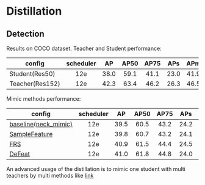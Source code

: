 # Distillation

## Detection

Results on COCO dataset. Teacher and Student performance:

|config  | scheduler | AP | AP50 | AP75 | APs | APm | APl |
|------|:---:|:---:|:---:|:---:|:---:|:---:|:---:|
| Student(Res50) | 12e | 38.0 | 59.1 | 41.1 | 23.0 | 41.9 | 48.3 |
| Teacher(Res152) | 12e | 42.3 | 63.4 | 46.2 | 26.3 | 46.5 | 54.0 |

Mimic methods performance:

|config  | scheduler | AP | AP50 | AP75 | APs | APm | APl |
|------|:---:|:---:|:---:|:---:|:---:|:---:|:---:|
| [baseline(neck_mimic)](https://github.com/ModelTC/United-Perception/blob/main/configs/distiller/det/faster_rcnn/faster_rcnn_r152_50_1x_feature_mimic.yaml) | 12e | 39.5 | 60.5 | 43.2 | 24.2 | 42.9 | 51.5 |
| [SampleFeature](https://github.com/ModelTC/United-Perception/blob/main/configs/distiller/det/faster_rcnn/faster_rcnn_r152_50_1x_sample_feature_mimic.yaml) | 12e | 39.8 | 60.7 | 43.2 | 24.1 | 43.5 | 50.7 |
| [FRS](https://github.com/ModelTC/United-Perception/blob/main/configs/distiller/det/faster_rcnn/faster_rcnn_r152_50_1x_frs.yaml) | 12e | 40.9 | 61.5 | 44.4 | 24.5 | 45.0 | 52.7 |
| [DeFeat](https://github.com/ModelTC/United-Perception/blob/main/configs/distiller/det/faster_rcnn/faster_rcnn_r152_50_1x_decouple_feature_mimic.yaml) | 12e | 41.0 | 61.8 | 44.8 | 24.0 | 45.4 | 53.3 |

An advanced usage of the distillation is to mimic one student with multi teachers by multi methods like [link](https://github.com/ModelTC/United-Perception/blob/main/configs/distiller/det/faster_rcnn/faster_rcnn_r152_50_1x_multi_jobs_multi_teacheres.yaml)

